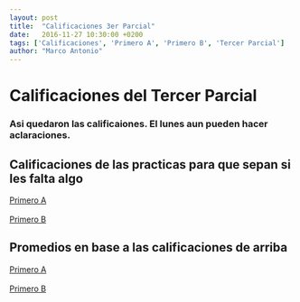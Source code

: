 ```yaml
---
layout: post
title:  "Calificaciones 3er Parcial"
date:   2016-11-27 10:30:00 +0200
tags: ['Calificaciones', 'Primero A', 'Primero B', 'Tercer Parcial']
author: "Marco Antonio"
---
```

# Calificaciones del Tercer Parcial

### Asi quedaron las calificaiones. El lunes aun pueden hacer aclaraciones.

## Calificaciones de las practicas para que sepan si les falta algo

<a href="https://github.com/marcoC76/marcoc76.github.io/raw/master/pdf/tercerParcial%20A.pdf">Primero A</a>
<br>
<br>
<a href="https://github.com/marcoC76/marcoc76.github.io/raw/master/pdf/tercerParcial%20B.pdf">Primero B</a>

## Promedios en base a las calificaciones de arriba

<a href="https://github.com/marcoC76/marcoc76.github.io/raw/master/pdf/tercerParcialPromedios%20A.pdf">Primero A</a>
<br>
<br>
<a href="https://github.com/marcoC76/marcoc76.github.io/raw/master/pdf/tercerParcialPromedios%20B.pdf">Primero B</a>
